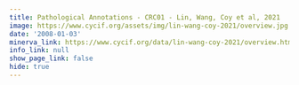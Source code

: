 ```yaml
---
title: Pathological Annotations - CRC01 - Lin, Wang, Coy et al, 2021
image: https://www.cycif.org/assets/img/lin-wang-coy-2021/overview.jpg
date: '2008-01-03'
minerva_link: https://www.cycif.org/data/lin-wang-coy-2021/overview.html
info_link: null
show_page_link: false
hide: true
---
```


